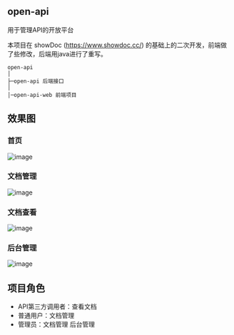 ## open-api
用于管理API的开放平台

本项目在 showDoc (https://www.showdoc.cc/) 的基础上的二次开发，前端做了些修改，后端用java进行了重写。

```
open-api
│
├─open-api 后端接口
│  
│─open-api-web 前端项目

```

## 效果图

### 首页 
![image](https://github.com/shimh-develop/open-api/blob/master/document/index.png)

### 文档管理
![image](https://github.com/shimh-develop/open-api/blob/master/document/management.png)

### 文档查看
![image](https://github.com/shimh-develop/open-api/blob/master/document/api.png)


### 后台管理
![image](https://github.com/shimh-develop/open-api/blob/master/document/back.png)

## 项目角色

* API第三方调用者：查看文档
* 普通用户：文档管理
* 管理员：文档管理 后台管理